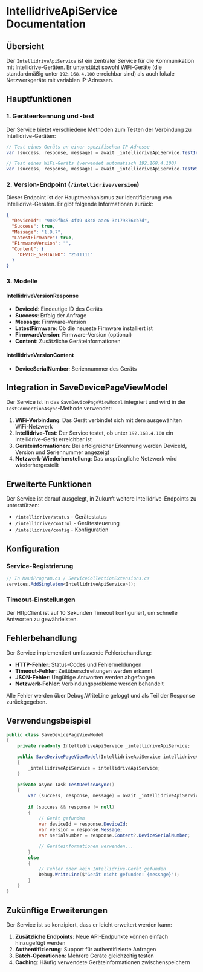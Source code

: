 # IntellidriveApiService Documentation

## Übersicht

Der `IntellidriveApiService` ist ein zentraler Service für die Kommunikation mit Intellidrive-Geräten. Er unterstützt sowohl WiFi-Geräte (die standardmäßig unter `192.168.4.100` erreichbar sind) als auch lokale Netzwerkgeräte mit variablen IP-Adressen.

## Hauptfunktionen

### 1. Geräteerkennung und -test

Der Service bietet verschiedene Methoden zum Testen der Verbindung zu Intellidrive-Geräten:

```csharp
// Test eines Geräts an einer spezifischen IP-Adresse
var (success, response, message) = await _intellidriveApiService.TestIntellidriveConnectionAsync("192.168.1.100");

// Test eines WiFi-Geräts (verwendet automatisch 192.168.4.100)
var (success, response, message) = await _intellidriveApiService.TestWifiIntellidriveConnectionAsync();
```

### 2. Version-Endpoint (`/intellidrive/version`)

Dieser Endpoint ist der Hauptmechanismus zur Identifizierung von Intellidrive-Geräten. Er gibt folgende Informationen zurück:

```json
{
  "DeviceId": "9039fb45-4f49-48c8-aac6-3c179876cb7d",
  "Success": true,
  "Message": "1.9.7",
  "LatestFirmware": true,
  "FirmwareVersion": "",
  "Content": {
    "DEVICE_SERIALNO": "2511111"
  }
}
```

### 3. Modelle

#### IntellidriveVersionResponse
- **DeviceId**: Eindeutige ID des Geräts
- **Success**: Erfolg der Anfrage
- **Message**: Firmware-Version
- **LatestFirmware**: Ob die neueste Firmware installiert ist
- **FirmwareVersion**: Firmware-Version (optional)
- **Content**: Zusätzliche Geräteinformationen

#### IntellidriveVersionContent
- **DeviceSerialNumber**: Seriennummer des Geräts

## Integration in SaveDevicePageViewModel

Der Service ist in das `SaveDevicePageViewModel` integriert und wird in der `TestConnectionAsync`-Methode verwendet:

1. **WiFi-Verbindung**: Das Gerät verbindet sich mit dem ausgewählten WiFi-Netzwerk
2. **Intellidrive-Test**: Der Service testet, ob unter `192.168.4.100` ein Intellidrive-Gerät erreichbar ist
3. **Geräteinformationen**: Bei erfolgreicher Erkennung werden DeviceId, Version und Seriennummer angezeigt
4. **Netzwerk-Wiederherstellung**: Das ursprüngliche Netzwerk wird wiederhergestellt

## Erweiterte Funktionen

Der Service ist darauf ausgelegt, in Zukunft weitere Intellidrive-Endpoints zu unterstützen:

- `/intellidrive/status` - Gerätestatus
- `/intellidrive/control` - Gerätesteuerung
- `/intellidrive/config` - Konfiguration

## Konfiguration

### Service-Registrierung
```csharp
// In MauiProgram.cs / ServiceCollectionExtensions.cs
services.AddSingleton<IntellidriveApiService>();
```

### Timeout-Einstellungen
Der HttpClient ist auf 10 Sekunden Timeout konfiguriert, um schnelle Antworten zu gewährleisten.

## Fehlerbehandlung

Der Service implementiert umfassende Fehlerbehandlung:

- **HTTP-Fehler**: Status-Codes und Fehlermeldungen
- **Timeout-Fehler**: Zeitüberschreitungen werden erkannt
- **JSON-Fehler**: Ungültige Antworten werden abgefangen
- **Netzwerk-Fehler**: Verbindungsprobleme werden behandelt

Alle Fehler werden über Debug.WriteLine geloggt und als Teil der Response zurückgegeben.

## Verwendungsbeispiel

```csharp
public class SaveDevicePageViewModel
{
    private readonly IntellidriveApiService _intellidriveApiService;

    public SaveDevicePageViewModel(IntellidriveApiService intellidriveApiService)
    {
        _intellidriveApiService = intellidriveApiService;
    }

    private async Task TestDeviceAsync()
    {
        var (success, response, message) = await _intellidriveApiService.TestWifiIntellidriveConnectionAsync();
        
        if (success && response != null)
        {
            // Gerät gefunden
            var deviceId = response.DeviceId;
            var version = response.Message;
            var serialNumber = response.Content?.DeviceSerialNumber;
            
            // Geräteinformationen verwenden...
        }
        else
        {
            // Fehler oder kein Intellidrive-Gerät gefunden
            Debug.WriteLine($"Gerät nicht gefunden: {message}");
        }
    }
}
```

## Zukünftige Erweiterungen

Der Service ist so konzipiert, dass er leicht erweitert werden kann:

1. **Zusätzliche Endpoints**: Neue API-Endpunkte können einfach hinzugefügt werden
2. **Authentifizierung**: Support für authentifizierte Anfragen
3. **Batch-Operationen**: Mehrere Geräte gleichzeitig testen
4. **Caching**: Häufig verwendete Geräteinformationen zwischenspeichern
